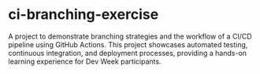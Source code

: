 # ci-branching-exercise
A project to demonstrate branching strategies and the workflow of a CI/CD pipeline using GitHub Actions. This project showcases automated testing, continuous integration, and deployment processes, providing a hands-on learning experience for Dev Week participants.
